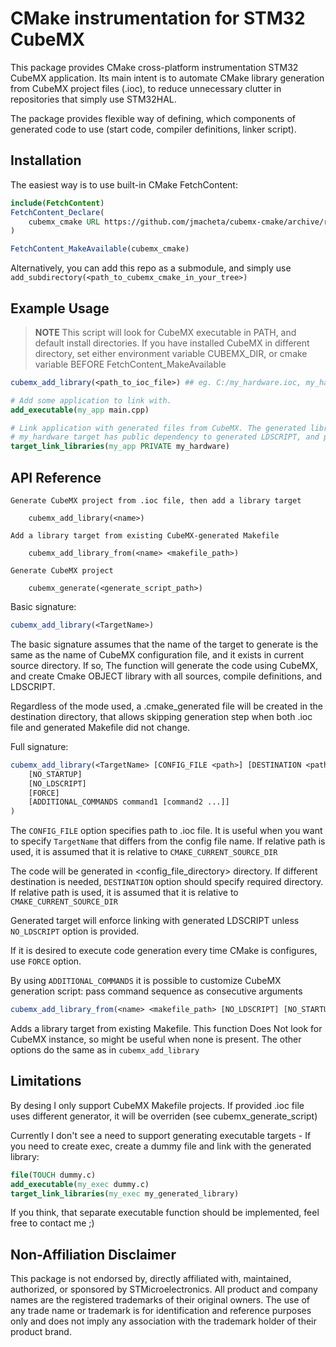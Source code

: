# CMake instrumentation for STM32 CubeMX

This package provides CMake cross-platform instrumentation STM32 CubeMX application.
Its main intent is to automate CMake library generation from CubeMX project files (.ioc), to reduce unnecessary clutter in repositories that simply use STM32HAL.

The package provides flexible way of defining, which components of generated code to use (start code, compiler definitions, linker script).

## Installation

The easiest way is to use built-in CMake FetchContent:

```cmake
include(FetchContent)
FetchContent_Declare(
    cubemx_cmake URL https://github.com/jmacheta/cubemx-cmake/archive/refs/tags/latest.zip
)

FetchContent_MakeAvailable(cubemx_cmake)
```

Alternatively, you can add this repo as a submodule, and simply use ```add_subdirectory(<path_to_cubemx_cmake_in_your_tree>)```

## Example Usage

> **NOTE**
> This script will look for CubeMX executable in PATH, and default install directories.
> If you have installed CubeMX in different directory, set either environment variable CUBEMX_DIR, or cmake variable BEFORE FetchContent_MakeAvailable

```cmake
cubemx_add_library(<path_to_ioc_file>) ## eg. C:/my_hardware.ioc, my_hardware.ioc (assuming it exists in current source dir), or simply my_hardware (.ioc file extension is assumed)

# Add some application to link with.
add_executable(my_app main.cpp) 

# Link application with generated files from CubeMX. The generated library will have the same name as the .ioc file (unless you use advanced options. See API reference).
# my_hardware target has public dependency to generated LDSCRIPT, and provides generated C defines (unless you use advanced options. See API reference again).
target_link_libraries(my_app PRIVATE my_hardware)

```

## API Reference

```
Generate CubeMX project from .ioc file, then add a library target

    cubemx_add_library(<name>)

Add a library target from existing CubeMX-generated Makefile

    cubemx_add_library_from(<name> <makefile_path>)

Generate CubeMX project

    cubemx_generate(<generate_script_path>)
```

Basic signature:

```cmake
cubemx_add_library(<TargetName>)
```

The basic signature assumes that the name of the target to generate is the same as the name of CubeMX configuration file, and it exists in current source directory. If so, The function will generate the code using CubeMX, and create Cmake OBJECT library with all sources, compile definitions, and LDSCRIPT.

Regardless of the mode used, a .cmake_generated file will be created in the destination directory, that allows skipping generation step when both .ioc file and generated Makefile did not change.

Full signature:

```cmake
cubemx_add_library(<TargetName> [CONFIG_FILE <path>] [DESTINATION <path>]
    [NO_STARTUP]
    [NO_LDSCRIPT]
    [FORCE]
    [ADDITIONAL_COMMANDS command1 [command2 ...]]
)
```

The ```CONFIG_FILE``` option specifies path to .ioc file. It is useful when you want to specify ```TargetName``` that differs from the config file name.
If relative path is used, it is assumed that it is relative to ```CMAKE_CURRENT_SOURCE_DIR```

The code will be generated in <config_file_directory> directory. If different destination is needed, ```DESTINATION``` option should specify required directory. If relative path is used, it is assumed that it is relative to ```CMAKE_CURRENT_SOURCE_DIR```

Generated target will enforce linking with generated LDSCRIPT unless ```NO_LDSCRIPT``` option is provided.

If it is desired to execute code generation every time CMake is configures, use ```FORCE``` option.

By using ```ADDITIONAL_COMMANDS``` it is possible to customize CubeMX generation script: pass command sequence as consecutive arguments


```cmake
cubemx_add_library_from(<name> <makefile_path> [NO_LDSCRIPT] [NO_STARTUP] [NO_DEFS])
```
Adds a library target from existing Makefile. This function Does Not look for CubeMX instance, so might be useful when none is present.
The other options do the same as in ```cubemx_add_library```



## Limitations

By desing I only support CubeMX Makefile projects. If provided .ioc file uses different generator, it will be overriden (see cubemx_generate_script)

Currently I don't see a need to support generating executable targets - If you need to create exec, create a dummy file and link with the generated library:

```cmake
file(TOUCH dummy.c)
add_executable(my_exec dummy.c)
target_link_libraries(my_exec my_generated_library)
```

If you think, that separate executable function should be implemented, feel free to contact me ;)

## Non-Affiliation Disclaimer

This package is not endorsed by, directly affiliated with, maintained, authorized, or sponsored by STMicroelectronics. All product and company names are the registered trademarks of their original owners. The use of any trade name or trademark is for identification and reference purposes only and does not imply any association with the trademark holder of their product brand.
